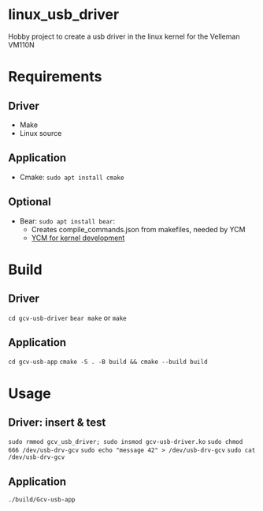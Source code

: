# linux_usb_driver
Hobby project to create a usb driver in the linux kernel for the Velleman VM110N

# Requirements 
## Driver
* Make
* Linux source 

## Application
* Cmake: `sudo apt install cmake`

## Optional   
* Bear: `sudo apt install bear`: 
  * Creates compile_commands.json from makefiles, needed by YCM
  * [YCM for kernel development](https://stackoverflow.com/questions/30180064/how-to-setup-youcompleteme-for-kernel-and-device-driver-development/61914280#61914280)


# Build

## Driver
`cd gcv-usb-driver`
`bear make` or `make`

## Application
`cd gcv-usb-app`
`cmake -S . -B build && cmake --build build`

# Usage

## Driver: insert & test
`sudo rmmod gcv_usb_driver; sudo insmod gcv-usb-driver.ko`
`sudo chmod 666 /dev/usb-drv-gcv`
`sudo echo "message 42" > /dev/usb-drv-gcv`
`sudo cat /dev/usb-drv-gcv`

## Application
`./build/Gcv-usb-app`

